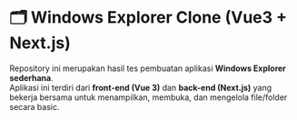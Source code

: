 # 🗂️ Windows Explorer Clone (Vue3 + Next.js)

Repository ini merupakan hasil tes pembuatan aplikasi **Windows Explorer sederhana**.  
Aplikasi ini terdiri dari **front-end (Vue 3)** dan **back-end (Next.js)** yang bekerja bersama untuk menampilkan, membuka, dan mengelola file/folder secara basic.

